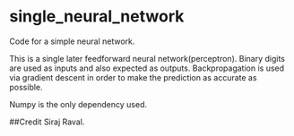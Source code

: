 # single_neural_network
Code for a simple neural network.

This is a single later feedforward neural network(perceptron).
Binary digits are used as inputs and also expected as outputs.
Backpropagation is used via gradient descent in order to make the prediction as accurate as possible.

Numpy is the only dependency used.

##Credit
Siraj Raval.
